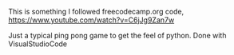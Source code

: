 This is something I followed freecodecamp.org code, https://www.youtube.com/watch?v=C6jJg9Zan7w

Just a typical ping pong game to get the feel of python. Done with VisualStudioCode
